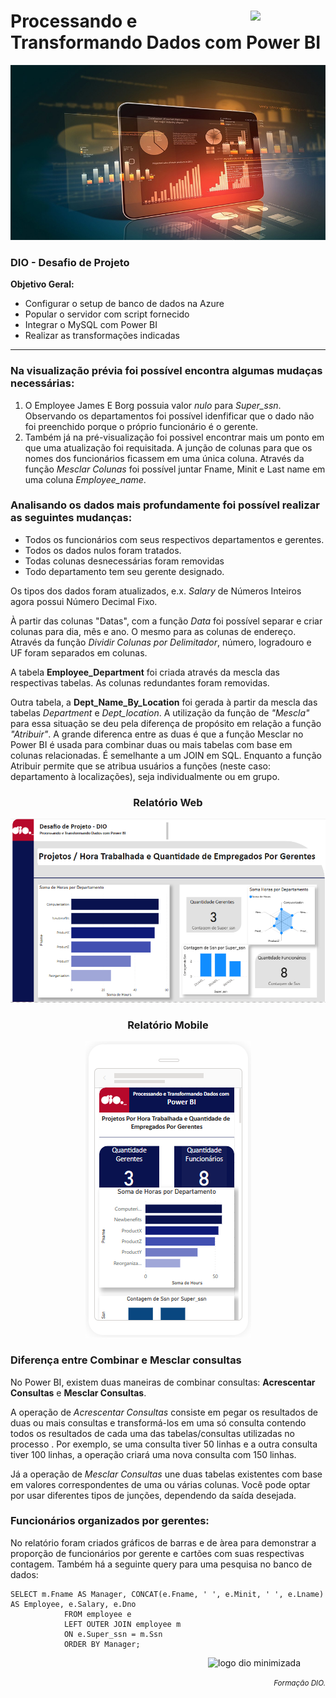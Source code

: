 <div text-align="justify">
    <figure>
    <img src="https://hermes.dio.me/tracks/b9b2973e-b2be-4bf0-b6b2-57a6c8354a95.png" class="logo" width="80" align="right">
  </figure>
    <h1>Processando e Transformando Dados com Power BI</h1>
</div>
<div align="center">
  <img src="images/Power-BI.jpg" width="1000" height="280">
</div>
<div>
    <h3>DIO - Desafio de Projeto</h3>
    <p><strong>Objetivo Geral:</strong></p>
    <ul>
        <li>Configurar o setup de banco de dados na Azure</li>
        <li>Popular o servidor com script fornecido</li>
        <li>Integrar o MySQL com Power BI</li>
        <li>Realizar as transformações indicadas</li>
    </ul>
    <hr>
    <h3>Na visualização prévia foi possível encontra algumas mudaças necessárias:</h3>
    <ol>
        <li>O Employee James E Borg possuia valor <i>nulo</i> para <i>Super_ssn</i>. Observando os departamentos foi possível idenfificar que o dado não foi preenchido porque o próprio funcionário é o gerente.</li>
        <li>Também já na pré-visualização foi possivel encontrar mais um ponto em que uma atualização foi requisitada. A junção de colunas para que os nomes dos funcionários ficassem em uma única coluna. Através da função <i>Mesclar Colunas</i> foi possível juntar Fname, Minit e Last name em uma coluna <i>Employee_name</i>.</li>
    </ol>
    <h3>Analisando os dados mais profundamente foi possível realizar as seguintes mudanças:</h3>
    <ul>
        <li>Todos os funcionários com seus respectivos departamentos e gerentes.</li>
        <li>Todos os dados nulos foram tratados.</li>
        <li>Todas colunas desnecessárias foram removidas</li>
        <li>Todo departamento tem seu gerente designado.</li>
    </ul>
    
<p>Os tipos dos dados foram atualizados, e.x. <i>Salary</i> de Números Inteiros agora possui Número Decimal Fixo.</p>
<p>À partir das colunas "Datas", com a função <i>Data</i> foi possível separar e criar colunas para dia, mês e ano. O mesmo para as colunas de endereço. Através da função <i>Dividir Colunas por Delimitador</i>, número, logradouro e UF foram separados em colunas.</p>
    <p>A tabela <strong>Employee_Department</strong> foi criada através da mescla das respectivas tabelas. As colunas redundantes foram removidas. </p>
    <p>Outra tabela, a <strong>Dept_Name_By_Location</strong> foi gerada à partir da mescla das tabelas <i>Department</i> e <i>Dept_location</i>. A utilização da função de <i>"Mescla"</i> para essa situação se deu pela diferença de propósito em relação a função <i>"Atribuir"</i>. A grande diferenca entre as duas é que a função Mesclar no Power BI é usada para combinar duas ou mais tabelas com base em colunas relacionadas. É semelhante a um JOIN em SQL. Enquanto a função Atribuir permite que se atribua usuários a funções (neste caso: departamento à localizações), seja individualmente ou em grupo.</p>
</div>

<div align="center">
    <h3>Relatório Web</h3>
  <img src="images/relatorio.png">
    <h3>Relatório Mobile</h3>
  <img src="images/relatorio_mobile_full.png">
</div>

<div>
    <h3>Diferença entre Combinar e Mesclar consultas</h3>
    <p>No Power BI, existem duas maneiras de combinar consultas: <strong>Acrescentar Consultas</strong> e <strong>Mesclar Consultas</strong>.</p>
    <p>A operação de <i>Acrescentar Consultas</i>  consiste em pegar os resultados de duas ou mais consultas e transformá-los em uma só consulta contendo todos os resultados de cada uma das tabelas/consultas utilizadas no processo . Por exemplo, se uma consulta tiver 50 linhas e a outra consulta tiver 100 linhas, a operação criará uma nova consulta com 150 linhas.</p>
    <p>Já a operação de <i>Mesclar Consultas</i> une duas tabelas existentes com base em valores correspondentes de uma ou várias colunas. Você pode optar por usar diferentes tipos de junções, dependendo da saída desejada.</p>
    <h3>Funcionários organizados por gerentes:</h3>
    <p>No relatório foram criados gráficos de barras e de àrea para demonstrar a proporção de funcionários por gerente e cartões com suas respectivas contagem. Também há a seguinte query para uma pesquisa no banco de dados: </p>
</div>

```
SELECT m.Fname AS Manager, CONCAT(e.Fname, ' ', e.Minit, ' ', e.Lname) AS Employee, e.Salary, e.Dno
            FROM employee e 
            LEFT OUTER JOIN employee m
            ON e.Super_ssn = m.Ssn
            ORDER BY Manager;
```

<footer>
  <div class="logotipo" align="right">
    <figure>
      <img src="https://hermes.digitalinnovation.one/assets/diome/logo-minimized.png" alt="logo dio minimizada" class="sc-TRNrF kCkrow" width="80">
    </figure>
  </div>
  <div class="small-subtitle" align="right">
    <p><small><i>Formação DIO.</i></small></p>
  </div>
</footer>
